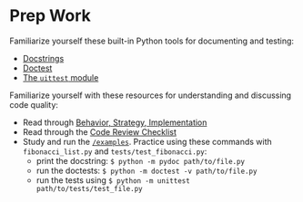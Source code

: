 # Prep Work

Familiarize yourself these built-in Python tools for documenting and testing:

- [Docstrings](https://peps.python.org/pep-0257/)
- [Doctest](https://docs.python.org/3/library/doctest.html)
- [The `uittest` module](https://docs.python.org/3/library/unittest.html)

Familiarize yourself with these resources for understanding and discussing code quality:

- Read through [Behavior, Strategy, Implementation](./behavior_strategy_implementation.md)
- Read through the [Code Review Checklist](./code_review_checklist.md)
- Study and run the [`/examples`](./examples/).  Practice using these commands with `fibonacci_list.py` and `tests/test_fibonacci.py`:
  - print the docstring: `$ python -m pydoc path/to/file.py`
  - run the doctests: `$ python -m doctest -v path/to/file.py`
  - run the tests using `$ python -m unittest path/to/tests/test_file.py`
